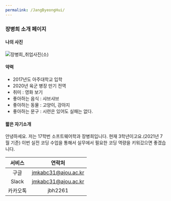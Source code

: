 ```yaml
---
permalink: /JangByeongHui/
---
```


### 장병희 소개 페이지
#### 나의 사진
![장병희_취업사진(소)](https://user-images.githubusercontent.com/41332873/124732220-f9b81a00-df4d-11eb-96c1-a588e21ddefa.jpg)

#### 약력
* 2017년도 아주대학교 입학
* 2020년 육군 병장 만기 전역
* 취미 : 영화 보기
* 좋아하는 음식 : 샤브샤브
* 좋아하는 동물 : 고양이, 강아지
* 좋아하는 문구 : 시련은 있어도 실패는 없다.

#### 짧은 자기소개
안녕하세요. 저는 17학번 소프트웨어학과 장병희입니다. 현재 3학년이고요.(2021년 7월 기준)
이번 실전 코딩 수업을 통해서 실무에서 필요한 코딩 역량을 키워갔으면 좋겠습니다.

|서비스|연락처|
|:------:|:---:|
|구글|jmkabc31@ajou.ac.kr|
|Slack|jmkabc31@ajou.ac.kr|
|카카오톡|jbh2261|


